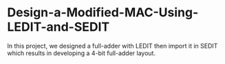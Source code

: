 # Design-a-Modified-MAC-Using-LEDIT-and-SEDIT
In this project, we designed a full-adder with LEDIT then import it in SEDIT which results in developing a 4-bit full-adder layout.

